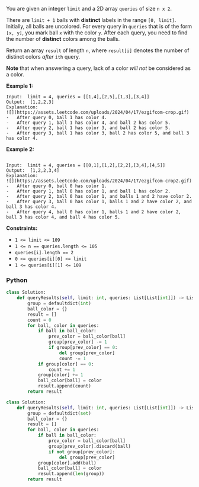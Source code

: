You are given an integer  `limit`  and a 2D array  `queries`  of size  `n x 2`.

There are  `limit + 1`  balls with  **distinct**  labels in the range  `[0, limit]`. Initially, all balls are uncolored. For every query in  `queries`  that is of the form  `[x, y]`, you mark ball  `x`  with the color  `y`. After each query, you need to find the number of  **distinct**  colors among the balls.

Return an array  `result`  of length  `n`, where  `result[i]`  denotes the number of distinct colors  _after_  `ith`  query.

**Note**  that when answering a query, lack of a color  _will not_  be considered as a color.

**Example 1:**
```
Input:  limit = 4, queries = [[1,4],[2,5],[1,3],[3,4]]
Output:  [1,2,2,3]
Explanation:
![](https://assets.leetcode.com/uploads/2024/04/17/ezgifcom-crop.gif)
-   After query 0, ball 1 has color 4.
-   After query 1, ball 1 has color 4, and ball 2 has color 5.
-   After query 2, ball 1 has color 3, and ball 2 has color 5.
-   After query 3, ball 1 has color 3, ball 2 has color 5, and ball 3 has color 4.
```
**Example 2:**
```

Input:  limit = 4, queries = [[0,1],[1,2],[2,2],[3,4],[4,5]]
Output:  [1,2,2,3,4]
Explanation:
![](https://assets.leetcode.com/uploads/2024/04/17/ezgifcom-crop2.gif)
-   After query 0, ball 0 has color 1.
-   After query 1, ball 0 has color 1, and ball 1 has color 2.
-   After query 2, ball 0 has color 1, and balls 1 and 2 have color 2.
-   After query 3, ball 0 has color 1, balls 1 and 2 have color 2, and ball 3 has color 4.
-   After query 4, ball 0 has color 1, balls 1 and 2 have color 2, ball 3 has color 4, and ball 4 has color 5.
```

**Constraints:**

-   `1 <= limit <= 109`
-   `1 <= n == queries.length <= 105`
-   `queries[i].length == 2`
-   `0 <= queries[i][0] <= limit`
-   `1 <= queries[i][1] <= 109`


### Python
```py
class Solution:
    def queryResults(self, limit: int, queries: List[List[int]]) -> List[int]:
        group = defaultdict(int)
        ball_color = {}
        result = []
        count = 0
        for ball, color in queries:
            if ball in ball_color:
                prev_color = ball_color[ball]
                group[prev_color] -= 1
                if group[prev_color] == 0:
                    del group[prev_color]
                    count -= 1
            if group[color] == 0:
                count += 1
            group[color] += 1
            ball_color[ball] = color
            result.append(count)
        return result
```

```py
class Solution:
    def queryResults(self, limit: int, queries: List[List[int]]) -> List[int]:
        group = defaultdict(set)
        ball_color = {}
        result = []
        for ball, color in queries:
            if ball in ball_color:
                prev_color = ball_color[ball]
                group[prev_color].discard(ball)
                if not group[prev_color]:
                    del group[prev_color]
            group[color].add(ball)
            ball_color[ball] = color
            result.append(len(group))
        return result
```